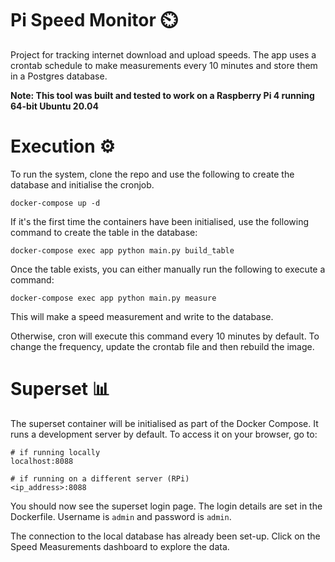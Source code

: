 # Pi Speed Monitor ⏲️
Project for tracking internet download and upload speeds. The app uses a crontab schedule to make measurements every 10 minutes and store them in a Postgres database.

**Note: This tool was built and tested to work on a Raspberry Pi 4 running 64-bit Ubuntu 20.04**

# Execution ⚙️

To run the system, clone the repo and use the following to create the database and initialise the cronjob.

```
docker-compose up -d
```

If it's the first time the containers have been initialised, use the following command to create the table in the database:

```
docker-compose exec app python main.py build_table
```

Once the table exists, you can either manually run the following to execute a command:

```
docker-compose exec app python main.py measure
```

This will make a speed measurement and write to the database. 

Otherwise, cron will execute this command every 10 minutes by default. To change the frequency, update the crontab file and then rebuild the image.

# Superset  📊

The superset container will be initialised as part of the Docker Compose. It runs a development server by default. To access it on your browser, go to:

```
# if running locally
localhost:8088

# if running on a different server (RPi)
<ip_address>:8088
```

You should now see the superset login page. The login details are set in the Dockerfile. Username is `admin` and password is `admin`.

The connection to the local database has already been set-up. Click on the Speed Measurements dashboard to explore the data.
